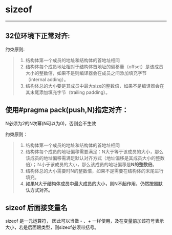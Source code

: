 # sizeof
---

## 32位环境下正常对齐:

约束原则:

> 1. 结构体第一个成员的地址和结构体的首地址相同
> 2. 结构体每个成员地址相对于结构体首地址的偏移量（offset）是该成员大小的整数倍，如果不是则编译器会在成员之间添加填充字节（internal adding）。
> 3. 结构体总的大小要是其成员中最大size的整数倍，如果不是编译器会在其末尾添加填充字节（trailing padding）。

## 使用#pragma pack(push,N)指定对齐：

N必须为2的N次幂(N可以为0)，否则会不生效

约束原则：

> 1. 结构体第一个成员的地址和结构体的首地址相同
> 2. 结构体每个成员的地址偏移需要满足：N大于等于该成员的大小，那么该成员的地址偏移需满足默认对齐方式（地址偏移是其成员大小的整数倍）；Ｎ小于该成员的大小，那么该成员的地址偏移是**N的整数倍**。
> 3. 结构体总的大小需要时N的整数倍，如果不是需要在结构体的末尾进行填充。
> 4. **如果N大于结构体成员中最大成员的大小，则N不起作用，仍然按照默认方式对齐。**


## sizeof 后面接变量名
sizeof 是一元运算符， 因此可以当做 - 、+ 一样使用，及在变量前加该符号表示大小，若是后面跟类型，则sizeof必须带括号。
